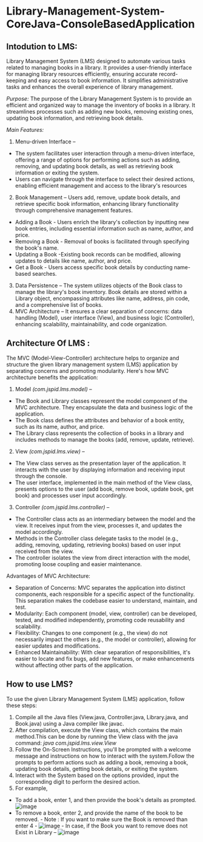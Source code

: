 # Library-Management-System-CoreJava-ConsoleBasedApplication

## Intodution to LMS:
Library Management System (LMS) designed to automate various tasks related to managing books in a library. It provides a user-friendly interface for managing library resources efficiently, ensuring accurate record-keeping and easy access to book information. It simplifies administrative tasks and enhances the overall experience of library management.

*Purpose:*  The purpose of the Library Management System is to provide an efficient and organized way to manage the inventory of books in a library. It streamlines processes such as adding new books, removing existing ones, updating book information, and retrieving book details.

*Main Features:*
1)	Menu-driven Interface –
- The system facilitates user interaction through a menu-driven interface, offering a range of options for performing actions such as adding, removing, and updating book details, as well as retrieving book information or exiting the system. 
- Users can navigate through the interface to select their desired actions, enabling efficient management and access to the library's resources
2)	Book Management –
Users add, remove, update book details, and retrieve specific book information, enhancing library functionality through comprehensive management features.
- Adding a Book - Users enrich the library's collection by inputting new book entries, including essential information such as name, author, and price. 
- Removing a Book - Removal of books is facilitated through specifying the book's name. 
- Updating a Book -Existing book records can be modified, allowing updates to details like name, author, and price.
- Get a Book - Users access specific book details by conducting name-based searches.
3)	Data Persistence –
The system utilizes objects of the Book class to manage the library's book inventory. Book details are stored within a Library object, encompassing attributes like name, address, pin code, and a comprehensive list of books.
4)	MVC Architecture –
It ensures a clear separation of concerns: data handling (Model), user interface (View), and business logic (Controller), enhancing scalability, maintainability, and code organization.

## __Architecture Of LMS :__

The MVC (Model-View-Controller) architecture helps to organize and structure the given library management system (LMS) application by separating concerns and promoting modularity. Here's how MVC architecture benefits the application:
1)	Model *(com.jspid.lms.model)* –
- The Book and Library classes represent the model component of the MVC architecture. They encapsulate the data and business logic of the application.
- The Book class defines the attributes and behavior of a book entity, such as its name, author, and price.
- The Library class represents the collection of books in a library and includes methods to manage the books (add, remove, update, retrieve).
2)	View *(com.jspid.lms.view)* –
- The View class serves as the presentation layer of the application. It interacts with the user by displaying information and receiving input through the console.
- The user interface, implemented in the main method of the View class, presents options to the user (add book, remove book, update book, get book) and processes user input accordingly.
3)	Controller *(com.jspid.lms.controller)* –
- The Controller class acts as an intermediary between the model and the view. It receives input from the view, processes it, and updates the model accordingly.
- Methods in the Controller class delegate tasks to the model (e.g., adding, removing, updating, retrieving books) based on user input received from the view.
- The controller isolates the view from direct interaction with the model, promoting loose coupling and easier maintenance.

Advantages of MVC Architecture:
-	Separation of Concerns: MVC separates the application into distinct components, each responsible for a specific aspect of the functionality. This separation makes the codebase easier to understand, maintain, and test.
-	Modularity: Each component (model, view, controller) can be developed, tested, and modified independently, promoting code reusability and scalability.
-	Flexibility: Changes to one component (e.g., the view) do not necessarily impact the others (e.g., the model or controller), allowing for easier updates and modifications.
-	Enhanced Maintainability: With clear separation of responsibilities, it's easier to locate and fix bugs, add new features, or make enhancements without affecting other parts of the application.

## How to use LMS? 
To use the given Library Management System (LMS) application, follow these steps:
1)	Compile all the Java files (View.java, Controller.java, Library.java, and Book.java) using a Java compiler like javac.
2)	After compilation, execute the View class, which contains the main method.This can be done by running the View class with the java command: 
*java com.jspid.lms.view.View*
3)	Follow the On-Screen Instructions, you'll be prompted with a welcome message and instructions on how to interact with the system.Follow the prompts to perform actions such as adding a book, removing a book, updating book details, getting book details, or exiting the system.
4)	Interact with the System based on the options provided, input the corresponding digit to perform the desired action.
5)	For example,
   - To add a book, enter 1, and then provide the book's details as prompted.
  	![image](https://github.com/imszainab/Library-Management-System-CoreJava-ConsoleBasedApplication/assets/60963530/5ebb52ac-c68a-41de-bf99-5d2661295103)
   - 	To remove a book, enter 2, and provide the name of the book to be removed.
      - Note : If you want to make sure the Book is removed than enter 4 -
     ![image](https://github.com/imszainab/Library-Management-System-CoreJava-ConsoleBasedApplication/assets/60963530/1c8cb323-e67d-4fc1-a934-57f9f77807b5)
      - In case, if the Book you want to remove does not Exist in Library –
     ![image](https://github.com/imszainab/Library-Management-System-CoreJava-ConsoleBasedApplication/assets/60963530/cdb878f6-1d4e-416d-bc4d-0dee72bdc40e)



